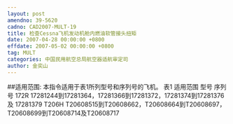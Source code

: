 ```yaml
---
layout: post
amendno: 39-5620
cadno: CAD2007-MULT-19
title: 检查Cessna飞机发动机舱内燃油软管接头扭矩
date: 2007-04-28 00:00:00 +0800
effdate: 2007-05-02 00:00:00 +0800
tag: MULT
categories: 中国民用航空总局航空器适航审定司
author: 金奕山
---
```


##适用范围:
本指令适用于表1所列型号和序列号的飞机。 表1 适用范围
型号 序列号
172R  17281244到17281364，17281366到17281372，17281374到17281376及 17281379
T206H  T20608515到T20608662，T20608664到T20608697，T20608699到T20608714及T20608717

